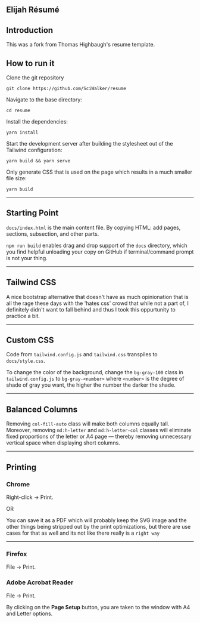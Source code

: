 ## Elijah Résumé

## Introduction
This was a fork from Thomas Highbaugh's resume template.

## How to run it
Clone the git repository 
```
git clone https://github.com/SciWalker/resume
```

Navigate to the base directory:

```
cd resume
```

Install the dependencies:

```
yarn install
```

Start the development server after building the stylesheet out of the Tailwind configuration:

```
yarn build && yarn serve
```

Only generate CSS that is used on the page which results in a much smaller file size:

```
yarn build
```

<hr>

## Starting Point

`docs/index.html` is the main content file. By copying HTML: add pages, sections, subsection, and other parts.

`npm run build` enables drag and drop support of the `docs` directory, which you find helpful unloading your copy on GitHub if terminal/command prompt is not your thing. 

<hr>

## Tailwind CSS

A nice bootstrap alternative that doesn't have as much opinionation that is all the rage these days with the 'hates css' crowd that while not a part of, I definitely didn't want to fall behind and thus I took this oppurtunity to practice a bit. 

<hr>

## Custom CSS

Code from `tailwind.config.js` and `tailwind.css` transpiles to `docs/style.css`.

To change the color of the background, change the `bg-gray-100` class in `tailwind.config.js` to `bg-gray-<number>` where `<number>` is the degree of shade of gray you want, the higher the number the darker the shade.

<hr/>

## Balanced Columns

Removing `col-fill-auto` class will make both columns equally tall. Moreover, removing `md:h-letter` and `md:h-letter-col` classes will eliminate fixed proportions of the letter or A4 page — thereby removing unnecessary vertical space when displaying short columns.

<hr/>


## Printing

### Chrome

Right-click → Print.  

OR 

You can save it as a PDF which will probably keep the SVG image and the other things being stripped out by the print optimizations, but there are use cases for that as well and its not like there really is a `right way` 

------

### Firefox

File → Print.

### Adobe Acrobat Reader

File → Print.

By clicking on the **Page Setup** button, you are taken to the window with A4 and Letter options.



